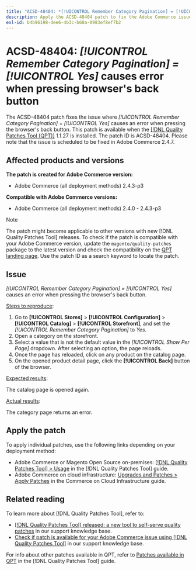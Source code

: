 ```yaml
---
title: "ACSD-48404: *[!UICONTROL Remember Category Pagination] = [!UICONTROL Yes]* causes error when pressing browser's back button"
description: Apply the ACSD-48404 patch to fix the Adobe Commerce issue where *[!UICONTROL Remember Category Pagination] = [!UICONTROL Yes]* causes an error when pressing the browser's back button.
exl-id: b4b96198-dee6-4b3c-b60a-0983ef8ef7b2
---
```

# ACSD-48404: *[!UICONTROL Remember Category Pagination] = [!UICONTROL Yes]* causes error when pressing browser's back button

The ACSD-48404 patch fixes the issue where *[!UICONTROL Remember Category Pagination] = [!UICONTROL Yes]* causes an error when pressing the browser's back button. This patch is available when the [[!DNL Quality Patches Tool (QPT)]](/help/announcements/adobe-commerce-announcements/magento-quality-patches-released-new-tool-to-self-serve-quality-patches.md) 1.1.27 is installed. The patch ID is ACSD-48404. Please note that the issue is scheduled to be fixed in Adobe Commerce 2.4.7.

## Affected products and versions

**The patch is created for Adobe Commerce version:**

* Adobe Commerce (all deployment methods) 2.4.3-p3

**Compatible with Adobe Commerce versions:**

* Adobe Commerce (all deployment methods) 2.4.0 - 2.4.3-p3

>[!NOTE]
>
>The patch might become applicable to other versions with new [!DNL Quality Patches Tool] releases. To check if the patch is compatible with your Adobe Commerce version, update the `magento/quality-patches` package to the latest version and check the compatibility on the [QPT landing page](https://experienceleague.adobe.com/tools/commerce-quality-patches/index.html). Use the patch ID as a search keyword to locate the patch.

## Issue

*[!UICONTROL Remember Category Pagination] = [!UICONTROL Yes]* causes an error when pressing the browser's back button.


<u>Steps to reproduce</u>:

1. Go to **[!UICONTROL Stores]** > **[!UICONTROL Configuration]** > **[!UICONTROL Catalog]** > **[!UICONTROL Storefront]**, and set the *[!UICONTROL Remember Category Pagination]* to *Yes*.
1. Open a category on the storefront.
1. Select a value that is not the default value in the *[!UICONTROL Show Per Page]* dropdown. After selecting an option, the page reloads.
1. Once the page has reloaded, click on any product on the catalog page.
1. On the opened product detail page, click the **[!UICONTROL Back]** button of the browser.

<u>Expected results</u>:

The catalog page is opened again.

<u>Actual results</u>:

The category page returns an error.

## Apply the patch

To apply individual patches, use the following links depending on your deployment method:

* Adobe Commerce or Magento Open Source on-premises: [[!DNL Quality Patches Tool] > Usage](https://experienceleague.adobe.com/docs/commerce-operations/tools/quality-patches-tool/usage.html) in the [!DNL Quality Patches Tool] guide.
* Adobe Commerce on cloud infrastructure: [Upgrades and Patches > Apply Patches](https://experienceleague.adobe.com/docs/commerce-cloud-service/user-guide/develop/upgrade/apply-patches.html) in the Commerce on Cloud Infrastructure guide.

## Related reading

To learn more about [!DNL Quality Patches Tool], refer to:

* [[!DNL Quality Patches Tool] released: a new tool to self-serve quality patches](/help/announcements/adobe-commerce-announcements/magento-quality-patches-released-new-tool-to-self-serve-quality-patches.md) in our support knowledge base.
* [Check if patch is available for your Adobe Commerce issue using [!DNL Quality Patches Tool]](/help/support-tools/patches-available-in-qpt-tool/check-patch-for-magento-issue-with-magento-quality-patches.md) in our support knowledge base.

For info about other patches available in QPT, refer to [Patches available in QPT](https://experienceleague.adobe.com/tools/commerce-quality-patches/index.html) in the [!DNL Quality Patches Tool] guide.
